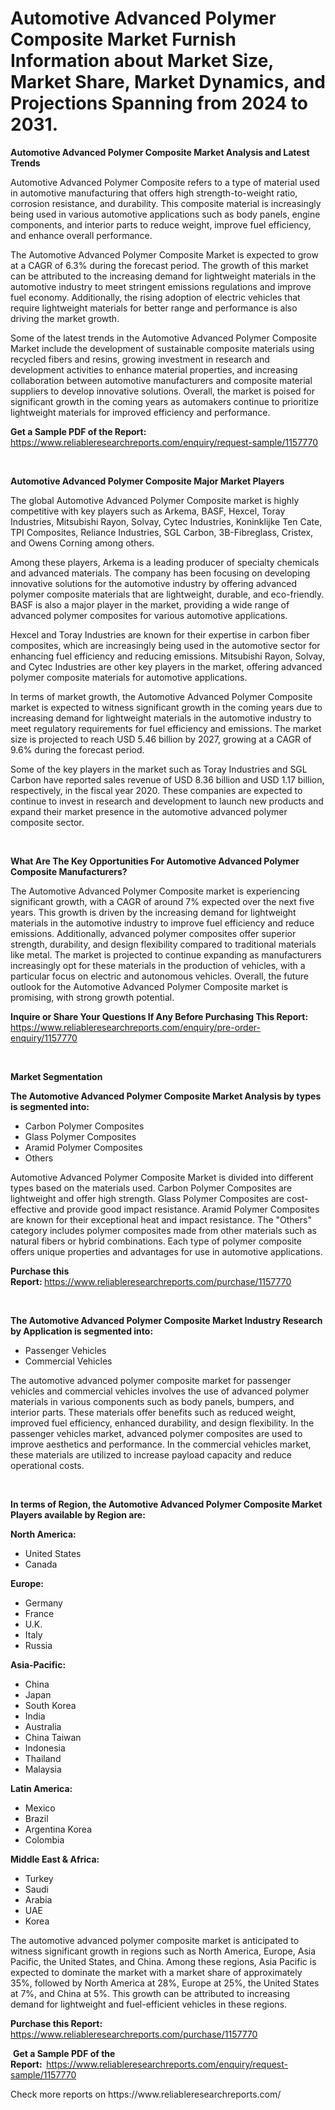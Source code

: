 <p><h1>Automotive Advanced Polymer Composite Market Furnish Information about Market Size, Market Share, Market Dynamics, and Projections Spanning from 2024 to 2031.</h1></p><p><strong>Automotive Advanced Polymer Composite Market Analysis and Latest Trends</strong></p>
<p><p>Automotive Advanced Polymer Composite refers to a type of material used in automotive manufacturing that offers high strength-to-weight ratio, corrosion resistance, and durability. This composite material is increasingly being used in various automotive applications such as body panels, engine components, and interior parts to reduce weight, improve fuel efficiency, and enhance overall performance.</p><p>The Automotive Advanced Polymer Composite Market is expected to grow at a CAGR of 6.3% during the forecast period. The growth of this market can be attributed to the increasing demand for lightweight materials in the automotive industry to meet stringent emissions regulations and improve fuel economy. Additionally, the rising adoption of electric vehicles that require lightweight materials for better range and performance is also driving the market growth.</p><p>Some of the latest trends in the Automotive Advanced Polymer Composite Market include the development of sustainable composite materials using recycled fibers and resins, growing investment in research and development activities to enhance material properties, and increasing collaboration between automotive manufacturers and composite material suppliers to develop innovative solutions. Overall, the market is poised for significant growth in the coming years as automakers continue to prioritize lightweight materials for improved efficiency and performance.</p></p>
<p><strong>Get a Sample PDF of the Report:&nbsp;</strong> <a href="https://www.reliableresearchreports.com/enquiry/request-sample/1157770">https://www.reliableresearchreports.com/enquiry/request-sample/1157770</a></p>
<p>&nbsp;</p>
<p><strong>Automotive Advanced Polymer Composite Major Market Players</strong></p>
<p><p>The global Automotive Advanced Polymer Composite market is highly competitive with key players such as Arkema, BASF, Hexcel, Toray Industries, Mitsubishi Rayon, Solvay, Cytec Industries, Koninklijke Ten Cate, TPI Composites, Reliance Industries, SGL Carbon, 3B-Fibreglass, Cristex, and Owens Corning among others. </p><p>Among these players, Arkema is a leading producer of specialty chemicals and advanced materials. The company has been focusing on developing innovative solutions for the automotive industry by offering advanced polymer composite materials that are lightweight, durable, and eco-friendly. BASF is also a major player in the market, providing a wide range of advanced polymer composites for various automotive applications. </p><p>Hexcel and Toray Industries are known for their expertise in carbon fiber composites, which are increasingly being used in the automotive sector for enhancing fuel efficiency and reducing emissions. Mitsubishi Rayon, Solvay, and Cytec Industries are other key players in the market, offering advanced polymer composite materials for automotive applications.</p><p>In terms of market growth, the Automotive Advanced Polymer Composite market is expected to witness significant growth in the coming years due to increasing demand for lightweight materials in the automotive industry to meet regulatory requirements for fuel efficiency and emissions. The market size is projected to reach USD 5.46 billion by 2027, growing at a CAGR of 9.6% during the forecast period.</p><p>Some of the key players in the market such as Toray Industries and SGL Carbon have reported sales revenue of USD 8.36 billion and USD 1.17 billion, respectively, in the fiscal year 2020. These companies are expected to continue to invest in research and development to launch new products and expand their market presence in the automotive advanced polymer composite sector.</p></p>
<p>&nbsp;</p>
<p><strong>What Are The Key Opportunities For Automotive Advanced Polymer Composite Manufacturers?</strong></p>
<p><p>The Automotive Advanced Polymer Composite market is experiencing significant growth, with a CAGR of around 7% expected over the next five years. This growth is driven by the increasing demand for lightweight materials in the automotive industry to improve fuel efficiency and reduce emissions. Additionally, advanced polymer composites offer superior strength, durability, and design flexibility compared to traditional materials like metal. The market is projected to continue expanding as manufacturers increasingly opt for these materials in the production of vehicles, with a particular focus on electric and autonomous vehicles. Overall, the future outlook for the Automotive Advanced Polymer Composite market is promising, with strong growth potential.</p></p>
<p><strong>Inquire or Share Your Questions If Any Before Purchasing This Report:</strong> <a href="https://www.reliableresearchreports.com/enquiry/pre-order-enquiry/1157770">https://www.reliableresearchreports.com/enquiry/pre-order-enquiry/1157770</a></p>
<p>&nbsp;</p>
<p><strong>Market Segmentation</strong></p>
<p><strong>The Automotive Advanced Polymer Composite Market Analysis by types is segmented into:</strong></p>
<p><ul><li>Carbon Polymer Composites</li><li>Glass Polymer Composites</li><li>Aramid Polymer Composites</li><li>Others</li></ul></p>
<p><p>Automotive Advanced Polymer Composite Market is divided into different types based on the materials used. Carbon Polymer Composites are lightweight and offer high strength. Glass Polymer Composites are cost-effective and provide good impact resistance. Aramid Polymer Composites are known for their exceptional heat and impact resistance. The "Others" category includes polymer composites made from other materials such as natural fibers or hybrid combinations. Each type of polymer composite offers unique properties and advantages for use in automotive applications.</p></p>
<p><strong>Purchase this Report:&nbsp;</strong><a href="https://www.reliableresearchreports.com/purchase/1157770">https://www.reliableresearchreports.com/purchase/1157770</a></p>
<p>&nbsp;</p>
<p><strong>The Automotive Advanced Polymer Composite Market Industry Research by Application is segmented into:</strong></p>
<p><ul><li>Passenger Vehicles</li><li>Commercial Vehicles</li></ul></p>
<p><p>The automotive advanced polymer composite market for passenger vehicles and commercial vehicles involves the use of advanced polymer materials in various components such as body panels, bumpers, and interior parts. These materials offer benefits such as reduced weight, improved fuel efficiency, enhanced durability, and design flexibility. In the passenger vehicles market, advanced polymer composites are used to improve aesthetics and performance. In the commercial vehicles market, these materials are utilized to increase payload capacity and reduce operational costs.</p></p>
<p>&nbsp;</p>
<p><strong>In terms of Region, the Automotive Advanced Polymer Composite Market Players available by Region are:</strong></p>
<p>
    <p> <strong> North America: </strong>
        <ul>
            <li>United States</li>
            <li>Canada</li>
        </ul>
        </p> 
    <p> <strong> Europe: </strong>
        <ul>
            <li>Germany</li>
            <li>France</li>
            <li>U.K.</li>
            <li>Italy</li>
            <li>Russia</li>
        </ul>
        </p> 
    <p> <strong> Asia-Pacific: </strong>
        <ul>
            <li>China</li>
            <li>Japan</li>
            <li>South Korea</li>
            <li>India</li>
            <li>Australia</li>
            <li>China Taiwan</li>
            <li>Indonesia</li>
            <li>Thailand</li>
            <li>Malaysia</li>
        </ul>
        </p> 
    <p> <strong> Latin America: </strong>
        <ul>
            <li>Mexico</li>
            <li>Brazil</li>
            <li>Argentina Korea</li>
            <li>Colombia</li>
        </ul>
        </p> 
    <p> <strong> Middle East & Africa: </strong>
        <ul>
            <li>Turkey</li>
            <li>Saudi</li>
            <li>Arabia</li>
            <li>UAE</li>
            <li>Korea</li>
        </ul>
    </p>
    </p>
<p><p>The automotive advanced polymer composite market is anticipated to witness significant growth in regions such as North America, Europe, Asia Pacific, the United States, and China. Among these regions, Asia Pacific is expected to dominate the market with a market share of approximately 35%, followed by North America at 28%, Europe at 25%, the United States at 7%, and China at 5%. This growth can be attributed to increasing demand for lightweight and fuel-efficient vehicles in these regions.</p></p>
<p><strong>Purchase this Report: </strong><a href="https://www.reliableresearchreports.com/purchase/1157770">https://www.reliableresearchreports.com/purchase/1157770</a></p>
<p>&nbsp;<strong>Get a Sample PDF of the Report:&nbsp;&nbsp;</strong><a href="https://www.reliableresearchreports.com/enquiry/request-sample/1157770">https://www.reliableresearchreports.com/enquiry/request-sample/1157770</a></p>
<p><strong></strong></p>
<p>Check more reports on https://www.reliableresearchreports.com/</p>